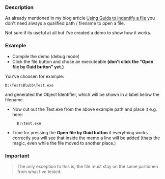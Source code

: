 <h3>Description</h3>
As already mentioned in my blog article <a href="http://private-storm.de/2011/04/23/guids-identify-file/">Using Guids to indentify a file</a> you don't need always a qualified path / filename to open a file.

Not sure if its useful at all but I've created a demo to show how it works.

<h3>Example</h3>


* Compile the demo (debug mode)
* Click the file button and chose an executeable <b>(don't click the "Open file by Guid button" yet.)</b>

You've choosen for example:

    D:\Test\Blubb\Test.exe

and generated the Object Identifier, which will be shown in a label below the filename.

* Now cut out the Test.exe from the above example path and place it e.g. here:
    
        D:\test.exe

* Time for pressing the <b>Open file by Guid button</b> if everything works correctly you will see that
inside the memo a line will be added (thats the magic, even while the file moved to another place.)

<h3>Important</h3>

> The only exception to this is, the file must stay on the same partionen from what I've tested.
